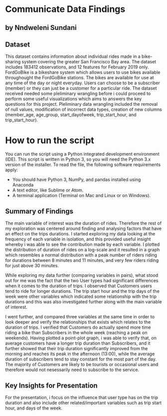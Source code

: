 # Communicate Data Findings
## by Nndweleni Sundani


## Dataset

This dataset contains information about individual rides made in a bike-sharing system covering the greater San Francisco Bay area. The dataset includes 183412 observations, and 12 features for February 2019 only. FordGoBike is a bikeshare system which allows users to use bikes available throughought the FordGoBike stations. The bikes are available for use at any time of the day or night everyday. Users can choose to be a subscriber (member) or they can just be a customer for a particular ride. The dataset received needed some pleliminary wrangling before i could proceed to perform some useful visualizations which aims to answers the key questions for this project. Pleliminary data wrangling included the removal of null values, modification of incorrect data types, creation of new columns (member_age, age_group, start_dayofweek, trip_start_hour, and trip_start_hour).

# How to run the script
You can run the script using a Python integrated development environment (IDE). This script is written in Python 3, so you will need the Python 3.x version of the installer. To read the file, the following software requirements apply:

- You should have Python 3, NumPy, and pandas installed using Anaconda
- A text editor, like Sublime or Atom.
- A terminal application (Terminal on Mac and Linux or on Windows).


## Summary of Findings

The main variable of interest was the duration of rides. Therefore the rest of my exploration was centered around finding and analysing factors that have an effect on the trips durations. I started exploring my data looking at the frequency of each variable in isolation, and this provided useful insight whereby i was able to see the contribution made by each variable. I plotted the distribution of duration of rides on a log-scale and it resulted in a graph which resembles a normal distribution with a peak number of riders riding for durations between 8 minutes and 11 minutes, and very few riders riding for just above 30 minutes.

While exploring my data further (comparing variables in pairs), what stood out for me was the fact that the two User types had significant differences when it comes to the duration of trips. I observed that Customers users tend to ride for longer durations. The trip start hour and the trip days of the week were other variables which indicated some relationship with the trip durations and this was also investigated further along with the main variable of interest.

I went further, and compared three variables at the same time in order to look deeper and verify the relationships that exists which relates to the duration of trips. I verified that Customers do actually spend more time riding a bike than Subscribers in the whole week (reaching a peak on weekends). Having plotted a point-plot graph, i was able to verify that, on average customers have a longer trip duration than Subscribers, and it further showed that their trip duration significantly improved from the morning and reaches its peak in the afternoon (13:00), while the average duration of subscribers tend to stay constant for the most part of the day. The majority of Customers are likely to be tourists or occasional users and therefore would not nesessarily need to subscribe to the service.


## Key Insights for Presentation

For the presentation, i focus on the influence that user type has on the trip duration and also include other related/important variables such as trip start hour, and days of the week.
